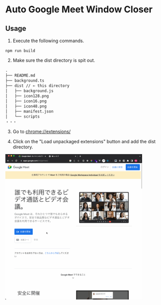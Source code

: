 # Auto Google Meet Window Closer

## Usage

1. Execute the following commands.

```
npm run build
```

2. Make sure the dist directory is spit out.

```
.
├── README.md
├── background.ts
├── dist // ← this directory
│   ├── background.js
│   ├── icon128.png
│   ├── icon16.png
│   ├── icon48.png
│   ├── manifest.json
│   └── scripts
・・・
```

3. Go to [chrome://extensions/](chrome://extensions/)

4. Click on the "Load unpackaged extensions" button and add the dist directory.

<img src="https://github.com/Yuisei-Maruyama/Auto-Google-Meet-Tab-Closer/blob/master/usage.gif?raw=true" width="85%">
